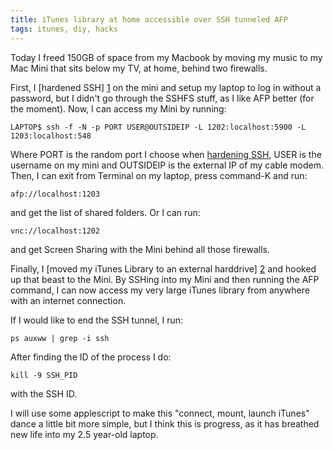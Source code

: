 ```yaml
---
title: iTunes library at home accessible over SSH tunneled AFP
tags: itunes, diy, hacks
---
```


Today I freed 150GB of space from my Macbook by moving my music to my Mac Mini
that sits below my TV, at home, behind two firewalls.

First, I [hardened SSH] [1] on the mini and setup my laptop to log in without a
password, but I didn't go through the SSHFS stuff, as I like AFP better (for
the moment).  Now, I can access my Mini by running:

``` shell
LAPTOP$ ssh -f -N -p PORT USER@OUTSIDEIP -L 1202:localhost:5900 -L 1203:localhost:548
````

Where PORT is the random port I choose when [hardening SSH][1], USER is the
username on my mini and OUTSIDEIP is the external IP of my cable modem.  Then,
I can exit from Terminal on my laptop, press command-K and run:

``` shell
afp://localhost:1203
````

and get the list of shared folders.  Or I can run:

``` shell
vnc://localhost:1202
````

and get Screen Sharing with the Mini behind all those firewalls.

Finally, I [moved my iTunes Library to an external harddrive] [2] and hooked up
that beast to the Mini.  By SSHing into my Mini and then running the AFP
command, I can now access my very large iTunes library from anywhere with an
internet connection.

If I would like to end the SSH tunnel, I run:

``` shell
ps auxww | grep -i ssh
````

After finding the ID of the process I do:

``` shell
kill -9 SSH_PID
````

with the SSH ID.

I will use some applescript to make this "connect, mount, launch iTunes" dance
a little bit more simple, but I think this is progress, as it has breathed new
life into my 2.5 year-old laptop.

[1]: http://tinyapps.org/docs/ssh_osx_and_sshfs.txt "Hardening SSH and Mounting Remote Filesystem in OS X Finder via SSHFS"
[2]: http://lifehacker.com/5261172/move-your-itunes-library-to-an-external-hard-drive "Move Your iTunes Library to an External Hard Drive"

